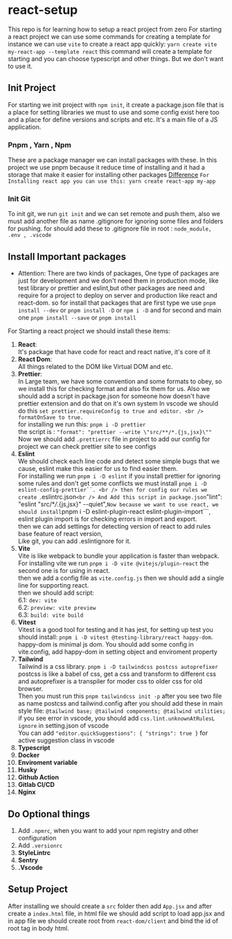 # react-setup

This repo is for learning how to setup a react project from zero
For starting a react project we can use some commands for creating a template for instance we can use `vite` to create a react app quickly:
`yarn create vite my-react-app --template react`
this command will create a template for starting and you can choose typescript and other things.
But we don't want to use it.

## Init Project

For starting we init project with `npm init`, it create a package.json file that is a place for setting libraries we must to use and some config exist here too and a place for define versions and scripts and etc. It's a main file of a JS application.

### Pnpm , Yarn , Npm

These are a package manager we can install packages with these.
In this project we use pnpm because it reduce time of installing and it had a storage that make it easier for installing other packages [Difference](https://github.com/tmohammad78/learning/tree/main/frontend/node-module)
`For Installing react app you can use this: yarn create react-app my-app`

### Init Git

To init git, we run `git init` and we can set remote and push them, also we must add another file as name .gitignore for ignoring some files and folders for pushing. for should add these to .gitignore file in root :
`node_module, .env , .vscode `

## Install Important packages

- Attention:
  There are two kinds of packages, One type of packages are just for development and we don't need them in production mode, like test library or prettier and eslint,but other packages are need and require for a project to deploy on server and production like react and react-dom. so for install that packages that are first type we use `pnpm install --dev` or `pnpm install -D` or `npm i -D` and for second and main one `pnpm install --save` or `pnpm install`

For Starting a react project we should install these items:

1. <b>React</b>:<br /> It's package that have code for react and react native, it's core of it
2. <b>React Dom</b>:<br /> All things related to the DOM like Virtual DOM and etc.
3. <b>Prettier</b>:<br />
   In Large team, we have some convention and some formats to obey, so we install this for checking format and also fix them for us. Also we should add a script in package.json for someone how doesn't have prettier extension and do that on it's own system
   In vscode we should do this `set prettier.requireConfig to true and editor. <br />
formatOnSave to true.` <br />
   for installing we run this: `pnpm i -D prettier` <br />
   the script is : `"format": "prettier --write \"src/**/*.{js,jsx}\""` <br />
   Now we should add `.prettierrc` file in project to add our config for project
   we can check prettier site to see configs
4. <b>Eslint</b><br />
   We should check each line code and detect some simple bugs that we cause, eslint make this easier for us to find easier them. <br />
   For installing we run `pnpm i -D eslint` if you install prettier for ignoring some rules and don't get some conflicts we must install `pnpm i -D eslint-config-prettier``. <br />
then for config our rules we create `.eslintrc.json`<br />
And Add this script in package.json`"lint": "eslint \"src/\*_/_.{js,jsx}\" --quiet",`Now because we want to use react, we should install`pnpm i -D eslint-plugin-react eslint-plugin-import```, eslint plugin import is for checking errors in import and export. <br />
   then we can add settings for detecting version of react to add rules base feature of react version, <br />
   Like git, you can add .eslintignore for it.
5. <b>Vite</b><br />
   Vite is like webpack to bundle your application is faster than webpack. <br />
   For installing vite we run `pnpm i -D vite @vitejs/plugin-react` the second one is for using in react. <br />
   then we add a config file as `vite.config.js` then we should add a single line for supporting react. <br />
   then we should add script: <br />
   6.1: `dev: vite` <br />
   6.2: `preview: vite preview` <br />
   6.3: `build: vite build` <br />
6. <b>Vitest</b> <br />
   Vitest is a good tool for testing and it has jest, for setting up test you should install: `pnpm i -D vitest @testing-library/react happy-dom`.
   happy-dom is minimal js dom. You should add some config in vite.config, add happy-dom in setting object and enviroment property
7. <b>Tailwind</b><br />
   Tailwind is a css library. `pnpm i -D tailwindcss postcss autoprefixer` <br />
   postcss is like a babel of css, get a css and transform to different css and autoprefixer is a transpiler for moder css to older css for old browser. <br />
   Then you must run this `pnpm tailwindcss init -p` after you see two file as name postcss and tailwind.config after you should add these in main style file:
   `@tailwind base; @tailwind components; @tailwind utilities;` <br />
   if you see error in vscode, you should add `css.lint.unknownAtRulesL ignore` in setting.json of vscode <br />
   You can add `"editor.quickSuggestions": { "strings": true }` for active suggestion class in vscode
8. <b>Typescript</b>
9. <b>Docker</b>
10. <b>Enviroment variable</b>
11. <b>Husky</b>
12. <b>Github Action</b>
13. <b>Gitlab CI/CD</b>
14. <b>Nginx</b>

## Do Optional things

1. Add `.npmrc`, when you want to add your npm registry and other configuration
2. Add `.versionrc`
3. <b>StyleLintrc</b>
4. <b>Sentry</b>
5. <b>.Vscode</b>

## Setup Project

After installing we should create a `src` folder then add `App.jsx` and after
create a `index.html` file, in html file we should add script to load app.jsx and in app file we should create root from `react-dom/client` and bind the id of root tag in body html.
